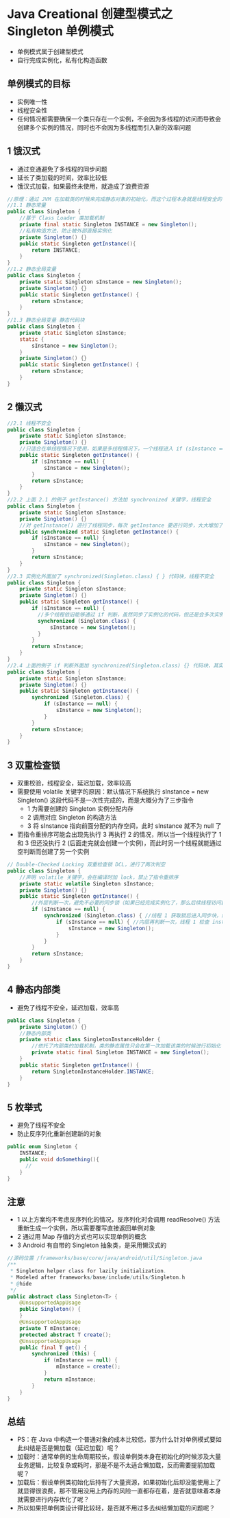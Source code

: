# Java Creational 创建型模式之 Singleton 单例模式
- 单例模式属于创建型模式
- 自行完成实例化，私有化构造函数

## 单例模式的目标
- 实例唯一性
- 线程安全性
- 任何情况都需要确保一个类只存在一个实例，不会因为多线程的访问而导致会创建多个实例的情况，同时也不会因为多线程而引入新的效率问题

## 1 饿汉式
- 通过变通避免了多线程的同步问题
- 延长了类加载的时间，效率比较低
- 饿汉式加载，如果最终未使用，就造成了浪费资源
```java
//原理：通过 JVM 在加载类的时候来完成静态对象的初始化，而这个过程本身就是线程安全的（类初始化锁保证了线程安全），无法实现懒加载，完全依赖虚拟机加载类的策略进行加载
//1.1 静态常量
public class Singleton {
    //基于 Class Loader 类加载机制
	private final static Singleton INSTANCE = new Singleton();
	//私有构造方法，防止被外部直接实例化 
    private Singleton() {}
	public static Singleton getInstance(){
    	return INSTANCE;
	}
}
//1.2 静态全局变量
public class Singleton {
    private static Singleton sInstance = new Singleton();
    private Singleton() {}
    public static Singleton getInstance() {
        return sInstance;
    }
}
//1.3 静态全局变量 静态代码块
public class Singleton {
	private static Singleton sInstance;
	static {
   	 	sInstance = new Singleton();
	}
    private Singleton() {}
	public static Singleton getInstance() {
    	return sInstance;
	}
}
```

## 2 懒汉式
```java
//2.1 线程不安全
public class Singleton {
    private static Singleton sInstance;
    private Singleton() {}
    //只适合在单线程情况下使用，如果是多线程情况下，一个线程进入 if (sInstance == null) 判断语句块，还没来得及往下执行，另一个线程也通过了这个 if 判断语句，此时就会产生多个实例
    public static Singleton getInstance() {
        if (sInstance == null) {
            sInstance = new Singleton();
        }
        return sInstance;
    }
}
//2.2 上面 2.1 的例子 getInstance() 方法加 synchronized 关键字，线程安全
public class Singleton {
    private static Singleton sInstance;
    private Singleton() {}
    //对 getInstance() 进行了线程同步，每次 getInstance 要进行同步，大大增加了开销
    public synchronized static Singleton getInstance() {
        if (sInstance == null) {
            sInstance = new Singleton();
        }
        return sInstance;
    }
}
//2.3 实例化外面加了 synchronized(Singleton.class) { } 代码块，线程不安全
public class Singleton {
	private static Singleton sInstance;
	private Singleton() {}
	public static Singleton getInstance() {
        if (sInstance == null) {
          //多个线程依旧能够通过 if 判断，虽然同步了实例化的代码，但还是会多次实例化
          synchronized (Singleton.class) {
              sInstance = new Singleton();
          }
        }
        return sInstance;
	}
}
//2.4 上面的例子 if 判断外面加 synchronized(Singleton.class) {} 代码块，其实这个就和上面的 2.2 是一样的，线程安全
public class Singleton {
    private static Singleton sInstance;
    private Singleton() {}
    public static Singleton getInstance() {
        synchronized (Singleton.class) {
            if (sInstance == null) {
                sInstance = new Singleton();
            }
        }
        return sInstance;
    }
}
```

## 3  双重检查锁
- 双重校验，线程安全，延迟加载，效率较高
- 需要使用 volatile 关键字的原因：默认情况下系统执行 sInstance = new Singleton() 这段代码不是一次性完成的，而是大概分为了三步指令
  - 1 为需要创建的 Singleton 实例分配内存
  - 2 调用对应 Singleton 的构造方法
  - 3 将 sInstance 指向前面分配的内存空间，此时 sInstance 就不为 null 了
- 而指令重排序可能会出现先执行 3 再执行 2 的情况，所以当一个线程执行了 1 和 3 但还没执行 2 (后面走完就会创建一个实例)，而此时另一个线程就能通过空判断而创建了另一个实例
```java
// Double-Checked Locking 双重检查锁 DCL，进行了两次判空
public class Singleton {
    //声明 volatile 关键字，会在编译时加 lock，禁止了指令重排序
    private static volatile Singleton sInstance;
    private Singleton() {}
    public static Singleton getInstance() {
        //外层判断一次，避免不必要的同步锁（如果已经完成实例化了，那么后续线程访问就不需要再执行 synchronized 逻辑了，提高了效率）
        if (sInstance == null) {
            synchronized (Singleton.class) { //线程 1 获取锁后进入同步块，线程 2 被阻塞
                if (sInstance == null) { //内层再判断一次，线程 1 检查 instance 为 null，进行实例化，实例化后释放锁，避免多次重复初始化
                    sInstance = new Singleton();
                }
            }
        }
        return sInstance;
    }
}
```

## 4 静态内部类
- 避免了线程不安全，延迟加载，效率高
```java
public class Singleton {
    private Singleton() {}
	//静态内部类
    private static class SingletonInstanceHolder {
        //依托了内部类的加载机制，类的静态属性只会在第一次加载该类的时候进行初始化
        private static final Singleton INSTANCE = new Singleton();
    }
    public static Singleton getInstance() {
        return SingletonInstanceHolder.INSTANCE;
    }
}
```

## 5 枚举式
- 避免了线程不安全
- 防止反序列化重新创建新的对象
```java
public enum Singleton {
    INSTANCE;
    public void doSomething(){
      //
    }
}
```

## 注意
- 1 以上方案均不考虑反序列化的情况，反序列化时会调用 readResolve() 方法重新生成一个实例，所以需要覆写直接返回单例对象
- 2 通过用 Map 存值的方式也可以实现单例的概念
- 3 Android 有自带的 Singleton 抽象类，是采用懒汉式的
```java
//源码位置 /frameworks/base/core/java/android/util/Singleton.java
/**
 * Singleton helper class for lazily initialization.
 * Modeled after frameworks/base/include/utils/Singleton.h
 * @hide
 */
public abstract class Singleton<T> {
    @UnsupportedAppUsage
    public Singleton() {
    }
    @UnsupportedAppUsage
    private T mInstance;
    protected abstract T create();
    @UnsupportedAppUsage
    public final T get() {
        synchronized (this) {
            if (mInstance == null) {
                mInstance = create();
            }
            return mInstance;
        }
    }
}
```

## 总结
- PS：在 Java 中构造一个普通对象的成本比较低，那为什么针对单例模式要如此纠结是否是懒加载（延迟加载）呢？
- 加载时：通常单例的生命周期较长，假设单例类本身在初始化的时候涉及大量业务逻辑，比较复杂或耗时，那是不是不太适合懒加载，反而需要提前加载呢？
- 加载后：假设单例类初始化后持有了大量资源，如果初始化后却没能使用上了就显得很浪费，那不管用没用上内存的风险一直都存在着，是否就意味着本身就需要进行内存优化了呢？
- 所以如果把单例类设计得比较轻，是否就不用过多去纠结懒加载的问题呢？